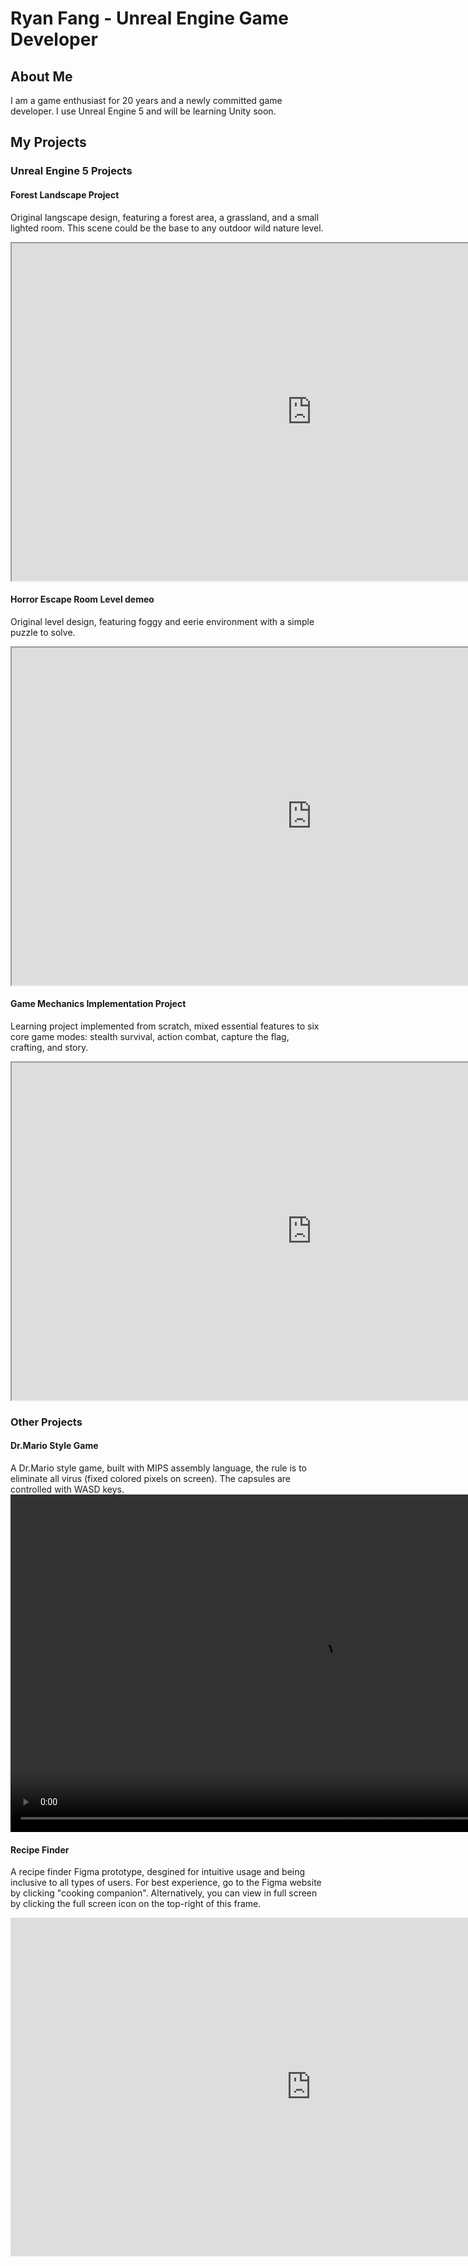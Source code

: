 # Ryan Fang - Unreal Engine Game Developer
## About Me
I am a game enthusiast for 20 years and a newly committed game developer. I use Unreal Engine 5 and will be learning Unity soon.

## My Projects

### Unreal Engine 5 Projects

#### Forest Landscape Project
Original langscape design, featuring a forest area, a grassland, and a small lighted room. This scene could be the base to any outdoor wild nature level.
<iframe
  src="https://drive.google.com/file/d/1xc0KzSKnmbgQzWvXdo2Jjj4f1wPnhNIl/preview"
  width="960" height="540"
  allow="autoplay; encrypted-media"
  allowfullscreen>Your browser does not support the video tag.
</iframe>

#### Horror Escape Room Level demeo
Original level design, featuring foggy and eerie environment with a simple puzzle to solve.
<iframe
  src="https://drive.google.com/file/d/1pr0Gpu4TtTzzUI1PLX6CkHYiejpj55ib/preview"
  width="960" height="540"
  allow="autoplay; encrypted-media"
  allowfullscreen>Your browser does not support the video tag.
</iframe>

#### Game Mechanics Implementation Project
Learning project implemented from scratch, mixed essential features to six core game modes: stealth survival, action combat, capture the flag, crafting, and story.
<iframe
  src="https://drive.google.com/file/d/12UvzXFzVeLjp6ax38uaPa0DiFXU-1dtT/preview"
  width="960" height="540"
  allow="autoplay; encrypted-media"
  allowfullscreen>Your browser does not support the video tag.
</iframe>


### Other Projects

#### Dr.Mario Style Game
A Dr.Mario style game, built with MIPS assembly language, the rule is to eliminate all virus (fixed colored pixels on screen). The capsules are controlled with WASD keys.
<video width="960" height="540" controls>
  <source src="{{ '/assets/videos/Dr.Mario.mp4' | Dr.Mario }}" type="video/mp4">
  Your browser does not support the video tag.
</video>

#### Recipe Finder
A recipe finder Figma prototype, desgined for intuitive usage and being inclusive to all types of users.
For best experience, go to the Figma website by clicking "cooking companion". Alternatively, you can view in full screen by clicking the full screen icon on the top-right of this frame.
<iframe style="border: 1px solid rgba(0, 0, 0, 0.1);" width="960" height="540" src="https://embed.figma.com/proto/Y898LmI3wB0IGv067sQz0M/Cooking-companion?node-id=1104-29478&starting-point-node-id=1104%3A29478&embed-host=share" allowfullscreen>
  Your browser does not support direct viewing, please view in the Figma website
</iframe>
